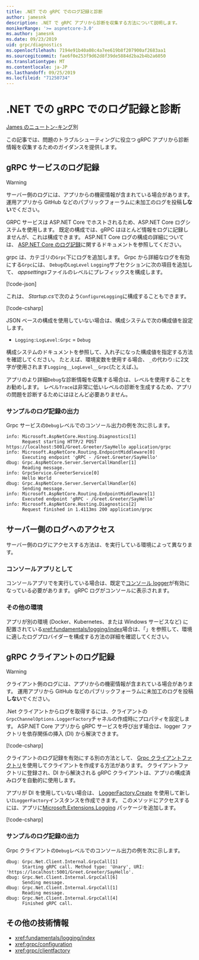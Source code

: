 ```yaml
---
title: .NET での gRPC でのログ記録と診断
author: jamesnk
description: .NET で gRPC アプリから診断を収集する方法について説明します。
monikerRange: '>= aspnetcore-3.0'
ms.author: jamesnk
ms.date: 09/23/2019
uid: grpc/diagnostics
ms.openlocfilehash: 7194e91b40a08c4a7ee619b8f207900af2683aa1
ms.sourcegitcommit: fae6f0e253f9d62d8f39de5884d2ba2b4b2a6050
ms.translationtype: MT
ms.contentlocale: ja-JP
ms.lasthandoff: 09/25/2019
ms.locfileid: "71250734"
---
```

# <a name="logging-and-diagnostics-in-grpc-on-net"></a>.NET での gRPC でのログ記録と診断

[James のニュートン-キング](https://twitter.com/jamesnk)別

この記事では、問題のトラブルシューティングに役立つ gRPC アプリから診断情報を収集するためのガイダンスを提供します。

## <a name="grpc-services-logging"></a>gRPC サービスのログ記録

> [!WARNING]
> サーバー側のログには、アプリからの機密情報が含まれている場合があります。 運用アプリから GitHub などのパブリックフォーラムに未加工のログを投稿**しない**でください。

GRPC サービスは ASP.NET Core でホストされるため、ASP.NET Core ログシステムを使用します。 既定の構成では、gRPC はほとんど情報をログに記録しませんが、これは構成できます。 ASP.NET Core ログの構成の詳細については、 [ASP.NET Core のログ記録](xref:fundamentals/logging/index#configuration)に関するドキュメントを参照してください。

grpc は、カテゴリの`Grpc`下にログを追加します。 Grpc から詳細なログを有効にする`Grpc`には、 `Debug`の`LogLevel` `Logging`サブセクションに次の項目を追加して、 *appsettings*ファイルのレベルにプレフィックスを構成します。

[!code-json[](diagnostics/sample/logging-config.json?highlight=7)]

これは、 *Startup.cs*で次のよう`ConfigureLogging`に構成することもできます。

[!code-csharp[](diagnostics/sample/logging-config-code.cs?highlight=5)]

JSON ベースの構成を使用していない場合は、構成システムで次の構成値を設定します。

* `Logging:LogLevel:Grpc` = `Debug`

構成システムのドキュメントを参照して、入れ子になった構成値を指定する方法を確認してください。 たとえば、環境変数を使用する場合、 `_`の代わり`:`に2文字が使用されます`Logging__LogLevel__Grpc`(たとえば、)。

アプリのより詳細`Debug`な診断情報を収集する場合は、レベルを使用することをお勧めします。 レベル`Trace`は非常に低いレベルの診断を生成するため、アプリの問題を診断するためにはほとんど必要ありません。

### <a name="sample-logging-output"></a>サンプルのログ記録の出力

Grpc サービスの`Debug`レベルでのコンソール出力の例を次に示します。

```console
info: Microsoft.AspNetCore.Hosting.Diagnostics[1]
      Request starting HTTP/2 POST https://localhost:5001/Greet.Greeter/SayHello application/grpc
info: Microsoft.AspNetCore.Routing.EndpointMiddleware[0]
      Executing endpoint 'gRPC - /Greet.Greeter/SayHello'
dbug: Grpc.AspNetCore.Server.ServerCallHandler[1]
      Reading message.
info: GrpcService.GreeterService[0]
      Hello World
dbug: Grpc.AspNetCore.Server.ServerCallHandler[6]
      Sending message.
info: Microsoft.AspNetCore.Routing.EndpointMiddleware[1]
      Executed endpoint 'gRPC - /Greet.Greeter/SayHello'
info: Microsoft.AspNetCore.Hosting.Diagnostics[2]
      Request finished in 1.4113ms 200 application/grpc
```

## <a name="access-server-side-logs"></a>サーバー側のログへのアクセス

サーバー側のログにアクセスする方法は、を実行している環境によって異なります。

### <a name="as-a-console-app"></a>コンソールアプリとして

コンソールアプリでを実行している場合は、既定で[コンソール logger](xref:fundamentals/logging/index#console-provider)が有効になっている必要があります。 gRPC ログがコンソールに表示されます。

### <a name="other-environments"></a>その他の環境

アプリが別の環境 (Docker、Kubernetes、または Windows サービスなど) に配置されている<xref:fundamentals/logging/index>場合は、「」を参照して、環境に適したログプロバイダーを構成する方法の詳細を確認してください。

## <a name="grpc-client-logging"></a>gRPC クライアントのログ記録

> [!WARNING]
> クライアント側のログには、アプリからの機密情報が含まれている場合があります。 運用アプリから GitHub などのパブリックフォーラムに未加工のログを投稿**しない**でください。

.Net クライアントからログを取得するには、クライアントの`GrpcChannelOptions.LoggerFactory`チャネルの作成時にプロパティを設定します。 ASP.NET Core アプリから gRPC サービスを呼び出す場合は、logger ファクトリを依存関係の挿入 (DI) から解決できます。

[!code-csharp[](diagnostics/sample/net-client-dependency-injection.cs?highlight=7,16)]

クライアントのログ記録を有効にする別の方法として、 [Grpc クライアントファクトリ](xref:grpc/clientfactory)を使用してクライアントを作成する方法があります。 クライアントファクトリに登録され、DI から解決される gRPC クライアントは、アプリの構成済みログを自動的に使用します。

アプリが DI を使用していない場合は、 [LoggerFactory.Create](xref:Microsoft.Extensions.Logging.LoggerFactory.Create*) を使用して新しい`ILoggerFactory`インスタンスを作成できます。 このメソッドにアクセスするには、アプリに[Microsoft.Extensions.Logging](https://www.nuget.org/packages/microsoft.extensions.logging/) パッケージを追加します。

[!code-csharp[](diagnostics/sample/net-client-loggerfactory-create.cs?highlight=1,8)]

### <a name="sample-logging-output"></a>サンプルのログ記録の出力

Grpc クライアントの`Debug`レベルでのコンソール出力の例を次に示します。

```console
dbug: Grpc.Net.Client.Internal.GrpcCall[1]
      Starting gRPC call. Method type: 'Unary', URI: 'https://localhost:5001/Greet.Greeter/SayHello'.
dbug: Grpc.Net.Client.Internal.GrpcCall[6]
      Sending message.
dbug: Grpc.Net.Client.Internal.GrpcCall[1]
      Reading message.
dbug: Grpc.Net.Client.Internal.GrpcCall[4]
      Finished gRPC call.
```

## <a name="additional-resources"></a>その他の技術情報

* <xref:fundamentals/logging/index>
* <xref:grpc/configuration>
* <xref:grpc/clientfactory>
